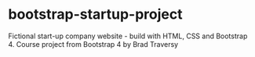 # bootstrap-startup-project
Fictional start-up company website -  build with HTML, CSS and Bootstrap 4.
Course project from Bootstrap 4 by Brad Traversy
